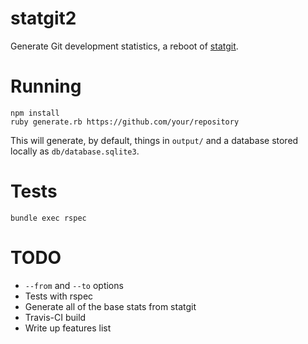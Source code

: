 statgit2
========

Generate Git development statistics, a reboot of [statgit](https://github.com/soundasleep/statgit).

# Running

```
npm install
ruby generate.rb https://github.com/your/repository
```

This will generate, by default, things in `output/` and a database stored locally as `db/database.sqlite3`.

# Tests

```
bundle exec rspec
```

# TODO

* `--from` and `--to` options
* Tests with rspec
* Generate all of the base stats from statgit
* Travis-CI build
* Write up features list
